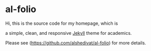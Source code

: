 # al-folio

Hi, this is the source code for my homepage, which is

a simple, clean, and responsive [Jekyll](https://jekyllrb.com/) theme for academics. 

Please see (https://github.com/alshedivat/al-folio) for more details. 
